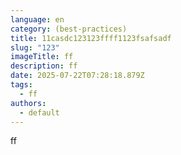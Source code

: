 ```yaml
---
language: en
category: (best-practices)
title: 11casdc123123ffff1123fsafsadf
slug: "123"
imageTitle: ff
description: ff
date: 2025-07-22T07:28:18.879Z
tags:
  - ff
authors:
  - default
---
```

ff
